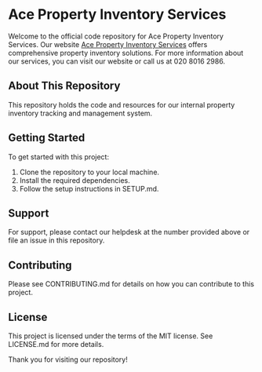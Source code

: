 # Ace Property Inventory Services

Welcome to the official code repository for Ace Property Inventory Services. Our website [Ace Property Inventory Services](https://propertyinventory.org.uk/) offers comprehensive property inventory solutions. For more information about our services, you can visit our website or call us at 020 8016 2986.

## About This Repository

This repository holds the code and resources for our internal property inventory tracking and management system.

## Getting Started

To get started with this project:

1. Clone the repository to your local machine.
2. Install the required dependencies.
3. Follow the setup instructions in SETUP.md.

## Support

For support, please contact our helpdesk at the number provided above or file an issue in this repository.

## Contributing

Please see CONTRIBUTING.md for details on how you can contribute to this project.

## License

This project is licensed under the terms of the MIT license. See LICENSE.md for more details.

Thank you for visiting our repository!

